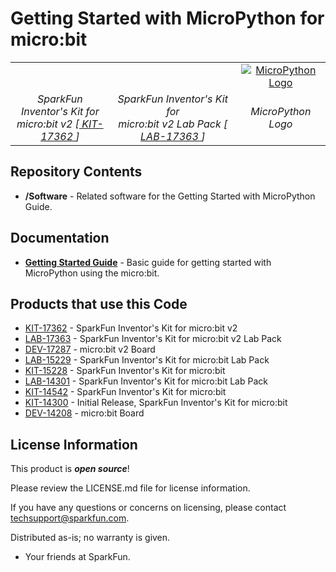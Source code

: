 Getting Started with MicroPython for micro:bit
========================================

<table class="table table-hover table-striped table-bordered">
  <tr align="center">
   <td><a href="https://www.sparkfun.com/products/17362"><img src="https://cdn.sparkfun.com//assets/parts/1/6/3/8/9/15228-SparkFun_Inventor_s_Kit_for_micro-bit-01.jpg" alt=""></a></td>
   <td><a href="https://www.sparkfun.com/products/17363"><img src="https://cdn.sparkfun.com/r/500-500/assets/parts/1/6/3/9/0/15229-SparkFun_Inventor_s_Kit_for_micro-bit_Lab_Pack-06a.jpg" alt=""></a></td>
    <td><a href="https://en.wikipedia.org/wiki/MicroPython"><img src="https://cdn.sparkfun.com/r/600-600/assets/learn_tutorials/6/8/3/1920px-MicroPython_new_logo.png" alt="MicroPython Logo"></td>
  </tr>
  <tr align="center">
   <td><i>SparkFun Inventor's Kit for <br /> micro:bit v2 [<a href="https://www.sparkfun.com/products/17362"> KIT-17362 </a>]</i></td>
   <td><i>SparkFun Inventor's Kit for <br /> micro:bit v2 Lab Pack [<a href="https://www.sparkfun.com/products/17363"> LAB-17363 </a>]</i></td>
    <td><i>MicroPython Logo</i></td>
  </tr>
</table>


Repository Contents
-------------------
* **/Software** - Related software for the Getting Started with MicroPython Guide. 

Documentation
--------------

* **[Getting Started Guide](https://learn.sparkfun.com/tutorials/getting-started-with-micropython-with-the-sparkfun-inventors-kit-for-microbit)** - Basic guide for getting started with MicroPython using the micro:bit. 

Products that use this Code
--------------

* [KIT-17362](https://www.sparkfun.com/products/17362) - SparkFun Inventor's Kit for micro:bit v2
* [LAB-17363](https://www.sparkfun.com/products/17363) - SparkFun Inventor's Kit for micro:bit v2 Lab Pack
* [DEV-17287](https://www.sparkfun.com/products/17287) - micro:bit v2 Board
* [LAB-15229](https://www.sparkfun.com/products/15229) - SparkFun Inventor's Kit for micro:bit Lab Pack
* [KIT-15228](https://www.sparkfun.com/products/15228) - SparkFun Inventor's Kit for micro:bit
* [LAB-14301](https://www.sparkfun.com/products/14301) - SparkFun Inventor's Kit for micro:bit Lab Pack
* [KIT-14542](https://www.sparkfun.com/products/14542) - SparkFun Inventor's Kit for micro:bit
* [KIT-14300](https://www.sparkfun.com/products/14300) - Initial Release, SparkFun Inventor's Kit for micro:bit
* [DEV-14208](https://www.sparkfun.com/products/14208) - micro:bit Board

License Information
-------------------

This product is _**open source**_! 

Please review the LICENSE.md file for license information. 

If you have any questions or concerns on licensing, please contact techsupport@sparkfun.com.

Distributed as-is; no warranty is given.

- Your friends at SparkFun.

